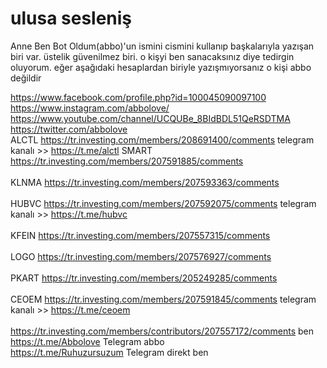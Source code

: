 # ulusa sesleniş

Anne Ben Bot Oldum(abbo)'un ismini cismini kullanıp başkalarıyla yazışan biri var. üstelik güvenilmez biri. o kişyi ben sanacaksınız diye tedirgin oluyorum. eğer aşağıdaki hesaplardan biriyle yazışmıyorsanız o kişi abbo değildir

https://www.facebook.com/profile.php?id=100045090097100 <br> 
https://www.instagram.com/abbolove/ <br> 
https://www.youtube.com/channel/UCQUBe_8BIdBDL51QeRSDTMA <br> 
https://twitter.com/abbolove  
ALCTL https://tr.investing.com/members/208691400/comments telegram kanalı >> https://t.me/alctl 
SMART https://tr.investing.com/members/207591885/comments <br>  
KLNMA https://tr.investing.com/members/207593363/comments <br>  
HUBVC https://tr.investing.com/members/207592075/comments telegram kanalı >> https://t.me/hubvc<br>  
KFEIN https://tr.investing.com/members/207557315/comments <br>  
LOGO https://tr.investing.com/members/207576927/comments <br>  
PKART https://tr.investing.com/members/205249285/comments <br>  
CEOEM https://tr.investing.com/members/207591845/comments telegram kanalı >> https://t.me/ceoem<br>  
https://tr.investing.com/members/contributors/207557172/comments  ben <br> 
https://t.me/Abbolove Telegram abbo <br> 
https://t.me/Ruhuzursuzum Telegram direkt ben
